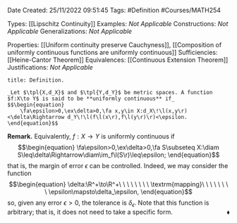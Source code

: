 <div class="topSpace"></div>

Date Created: 25/11/2022 09:51:45
Tags: #Definition #Courses/MATH254

Types: [[Lipschitz Continuity]]
Examples: _Not Applicable_
Constructions: _Not Applicable_
Generalizations: _Not Applicable_

Properties: [[Uniform continuity preserve Cauchyness]], [[Composition of uniformly continuous functions are uniformly continuous]]
Sufficiencies: [[Heine-Cantor Theorem]]
Equivalences: [[Continuous Extension Theorem]]
Justifications: _Not Applicable_

``` ad-Definition
title: Definition.

_Let $\tpl{X,d_X}$ and $\tpl{Y,d_Y}$ be metric spaces. A function $f:X\to Y$ is said to be **uniformly continuous** if_
$$\begin{equation}
    \fa\epsilon>0,\ex\delta>0,\fa x,y\in X:d_X\!\l(x,y\r)<\delta\Rightarrow d_Y\!\l(f\l(x\r),f\l(y\r)\r)<\epsilon.
\end{equation}$$

```

**Remark.** Equivalently, $f:X\to Y$ is uniformly continuous if
$$\begin{equation}
    \fa\epsilon>0,\ex\delta>0,\fa S\subseteq X:\diam S\leq\delta\Rightarrow\diam\im_f\l(S\r)\leq\epsilon;
\end{equation}$$
that is, the margin of error $\epsilon$ can be controlled. Indeed, we may consider the function
$$\begin{equation}
    \delta:\R^+\to\R^+\ \ \ \ \ \ \ \ \textrm{mapping}\ \ \ \ \ \ \ \ \epsilon\mapsto\delta_\epsilon,
\end{equation}$$
so, given any error $\epsilon>0$, the tolerance is $\delta_\epsilon$. Note that this function is arbitrary; that is, it does not need to take a specific form.<span style="float:right;">$\blacklozenge$</span>
